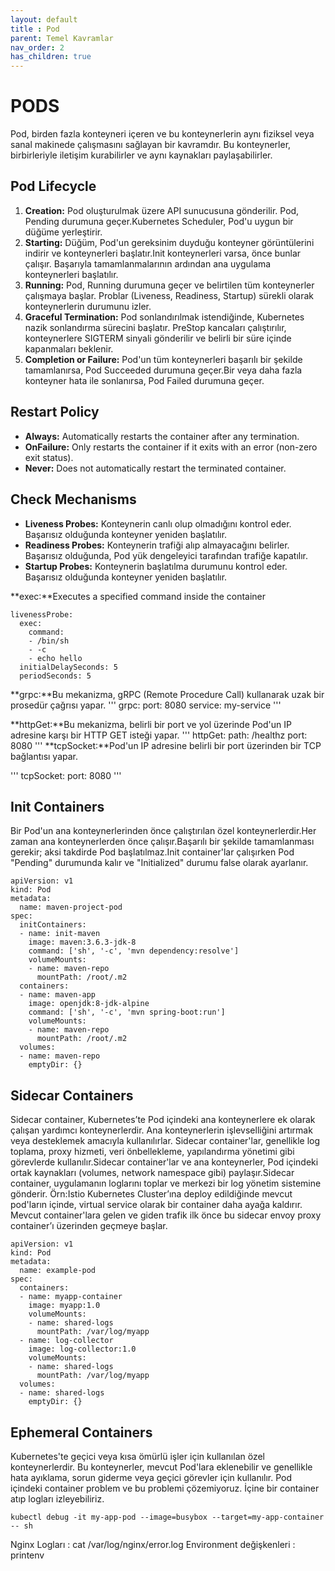 ```yaml
---
layout: default
title : Pod
parent: Temel Kavramlar
nav_order: 2
has_children: true
---
```


  

# PODS

Pod, birden fazla konteyneri içeren ve bu konteynerlerin aynı fiziksel veya sanal makinede çalışmasını sağlayan bir kavramdır. Bu konteynerler, birbirleriyle iletişim kurabilirler ve aynı kaynakları paylaşabilirler.
 

## Pod Lifecycle

1. **Creation:** Pod oluşturulmak üzere API sunucusuna gönderilir. Pod, Pending durumuna geçer.Kubernetes Scheduler, Pod'u uygun bir düğüme yerleştirir.
2. **Starting:** Düğüm, Pod'un gereksinim duyduğu konteyner görüntülerini indirir ve konteynerleri başlatır.Init konteynerleri varsa, önce bunlar çalışır. Başarıyla tamamlanmalarının ardından ana uygulama konteynerleri başlatılır.
3. **Running:** Pod, Running durumuna geçer ve belirtilen tüm konteynerler çalışmaya başlar.
Problar (Liveness, Readiness, Startup) sürekli olarak konteynerlerin durumunu izler.
4. **Graceful Termination:** 
Pod sonlandırılmak istendiğinde, Kubernetes nazik sonlandırma sürecini başlatır.
PreStop kancaları çalıştırılır, konteynerlere SIGTERM sinyali gönderilir ve belirli bir süre içinde kapanmaları beklenir.
5. **Completion or Failure:** Pod'un tüm konteynerleri başarılı bir şekilde tamamlanırsa, Pod Succeeded durumuna geçer.Bir veya daha fazla konteyner hata ile sonlanırsa, Pod Failed durumuna geçer.

## Restart Policy
* **Always:** Automatically restarts the container after any termination.
* **OnFailure:** Only restarts the container if it exits with an error (non-zero exit status).
* **Never:** Does not automatically restart the terminated container.

## Check Mechanisms

* **Liveness Probes:** Konteynerin canlı olup olmadığını kontrol eder. Başarısız olduğunda konteyner yeniden başlatılır.
* **Readiness Probes:** Konteynerin trafiği alıp almayacağını belirler. Başarısız olduğunda, Pod yük dengeleyici tarafından trafiğe kapatılır.
* **Startup Probes:** Konteynerin başlatılma durumunu kontrol eder. Başarısız olduğunda konteyner yeniden başlatılır.

**exec:**Executes a specified command inside the container
```
livenessProbe:
  exec:
    command:
    - /bin/sh
    - -c
    - echo hello
  initialDelaySeconds: 5
  periodSeconds: 5
```
**grpc:**Bu mekanizma, gRPC (Remote Procedure Call) kullanarak uzak bir prosedür çağrısı yapar.
'''
  grpc: 
    port: 8080
    service: my-service
'''

**httpGet:**Bu mekanizma, belirli bir port ve yol üzerinde Pod'un IP adresine karşı bir HTTP GET isteği yapar.
'''
  httpGet:
    path: /healthz
    port: 8080
'''
**tcpSocket:**Pod'un IP adresine belirli bir port üzerinden bir TCP bağlantısı yapar.

'''
  tcpSocket:
    port: 8080
'''

## Init Containers
Bir Pod'un ana konteynerlerinden önce çalıştırılan özel konteynerlerdir.Her zaman ana konteynerlerden önce çalışır.Başarılı bir şekilde tamamlanması gerekir; aksi takdirde Pod başlatılmaz.Init container'lar çalışırken Pod "Pending" durumunda kalır ve "Initialized" durumu false olarak ayarlanır.
```
apiVersion: v1
kind: Pod
metadata:
  name: maven-project-pod
spec:
  initContainers:
  - name: init-maven
    image: maven:3.6.3-jdk-8
    command: ['sh', '-c', 'mvn dependency:resolve']
    volumeMounts:
    - name: maven-repo
      mountPath: /root/.m2
  containers:
  - name: maven-app
    image: openjdk:8-jdk-alpine
    command: ['sh', '-c', 'mvn spring-boot:run']
    volumeMounts:
    - name: maven-repo
      mountPath: /root/.m2
  volumes:
  - name: maven-repo
    emptyDir: {}

```

 ## Sidecar Containers
 Sidecar container, Kubernetes’te Pod içindeki ana konteynerlere ek olarak çalışan yardımcı konteynerlerdir. Ana konteynerlerin işlevselliğini artırmak veya desteklemek amacıyla kullanılırlar. Sidecar container'lar, genellikle log toplama, proxy hizmeti, veri önbellekleme, yapılandırma yönetimi gibi görevlerde kullanılır.Sidecar container'lar ve ana konteynerler, Pod içindeki ortak kaynakları (volumes, network namespace gibi) paylaşır.Sidecar container, uygulamanın loglarını toplar ve merkezi bir log yönetim sistemine gönderir. Örn:Istio Kubernetes Cluster’ına deploy edildiğinde mevcut pod'ların içinde, virtual service olarak bir
container daha ayağa kaldırır. Mevcut container'lara gelen ve giden trafik ilk önce bu sidecar envoy proxy container’ı üzerinden geçmeye başlar.
```
apiVersion: v1
kind: Pod
metadata:
  name: example-pod
spec:
  containers:
  - name: myapp-container
    image: myapp:1.0
    volumeMounts:
    - name: shared-logs
      mountPath: /var/log/myapp
  - name: log-collector
    image: log-collector:1.0
    volumeMounts:
    - name: shared-logs
      mountPath: /var/log/myapp
  volumes:
  - name: shared-logs
    emptyDir: {}

```

## Ephemeral Containers
Kubernetes'te geçici veya kısa ömürlü işler için kullanılan özel konteynerlerdir. Bu konteynerler, mevcut Pod'lara eklenebilir ve genellikle hata ayıklama, sorun giderme veya geçici görevler için kullanılır. Pod içindeki container problem ve bu problemi çözemiyoruz.  İçine bir container atıp logları izleyebiliriz.
```
kubectl debug -it my-app-pod --image=busybox --target=my-app-container -- sh

```
Nginx Logları : cat /var/log/nginx/error.log
Environment değişkenleri : printenv


